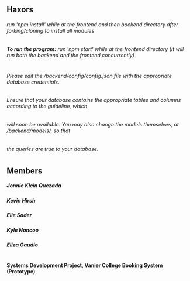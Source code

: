 
## Haxors
###### run 'npm install' while at the frontend and then backend directory after forking/cloning to install all modules
###### **To run the program:** run 'npm start' while at the frontend directory (It will run both the backend and the frontend concurrently)
#
###### Please edit the /backend/config/config.json file with the appropriate database credentials. 
###### Ensure that your database contains the appropriate tables and columns according to the guideline, which
###### will soon be available. You may also change the models themselves, at /backend/models/, so that
###### the queries are true to your database.
#
## Members
##### Jonnie Klein Quezada
##### Kevin Hirsh
##### Elie Sader
##### Kyle Nancoo
##### Eliza Gaudio
#
#### Systems Development Project, Vanier College Booking System (Prototype)

